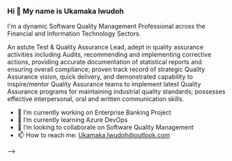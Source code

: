 ### Hi 👋 My name is Ukamaka Iwudoh

I'm a dynamic Software Quality Management Professional across the Financial and Information Technology Sectors. 

An astute Test & Quality Assurance Lead, adept in quality assurance activities including Audits, recommending and implementing corrective actions, providing accurate documentation of statistical reports and ensuring overall compliance; proven track record of strategic Quality Assurance vision, quick delivery, and demonstrated capability to inspire/mentor Quality Assurance teams to implement latest Quality Assurance programs for maintaining industrial quality standards; possesses effective interpersonal, oral and written communication skills.



- 🔭 I’m currently working on Enterprise Banking Project
- 🌱 I’m currently learning Azure DevOps
- 👯 I’m looking to collaborate on Software Quality Management
- 📫 How to reach me: Ukamaka.Iwudoh@outlook.com

-->

